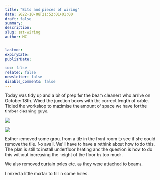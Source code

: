 ```yaml
---
title: "Bits and pieces of wiring"
date: 2022-10-08T21:52:01+01:00
draft: false
summary:
description:
slug: sat-wiring
author: MC


lastmod:
expiryDate:
publishDate:

toc: false
related: false
newsletter: false
disable_comments: false
---
```


Today was tidy up and a bit of prep for the beam cleaners who arrive on October 18th. Wired the junction boxes with the correct length of cable. Tidied the workshop to maximise the amount of space we have for the timber cleaning guys.

![](/images/9520.jpeg)

![](/images/9522.jpeg)

Esther removed some grout from a tile in the front room to see if she could remove the tile. No avail. We'll have to have a rethink about how to do this. The plan is still to install underfloor heating and the question is how to do this without increasing the height of the floor by too much.

We also removed curtain poles etc. as they were attached to beams.

I mixed a little mortar to fill in some holes.

